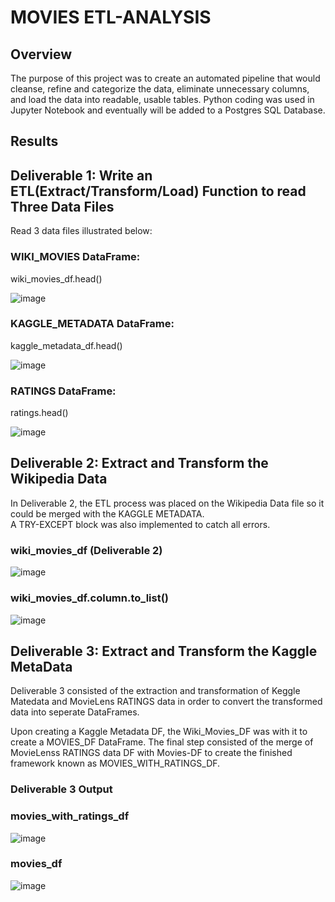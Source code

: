 # MOVIES ETL-ANALYSIS

## Overview ##

The purpose of this project was to create an automated pipeline that would cleanse, 
refine and categorize the data, eliminate unnecessary columns, and load the data into 
readable, usable tables.  Python coding was used in Jupyter Notebook and eventually 
will be added to a Postgres SQL Database.

## Results ##

## Deliverable 1: Write an ETL(Extract/Transform/Load) Function to read Three Data Files ##


Read 3 data files illustrated below:

### WIKI_MOVIES DataFrame: ###

wiki_movies_df.head()

![image](https://user-images.githubusercontent.com/8845050/171804802-4dfa60bc-6f07-4c1d-834b-92ecacfed630.png)

### KAGGLE_METADATA DataFrame: ###

kaggle_metadata_df.head()

![image](https://user-images.githubusercontent.com/8845050/171804673-07c8cb91-bcde-49b1-a088-9176e1f621d9.png)

### RATINGS DataFrame: ###

ratings.head()

![image](https://user-images.githubusercontent.com/8845050/171804578-2a7c7a1f-fd67-4b6d-9774-a3474a6fd0fe.png)

## Deliverable 2: Extract and Transform the Wikipedia Data ##

In Deliverable 2, the ETL process was placed on the Wikipedia Data file so it could be merged with the KAGGLE METADATA.  
A TRY-EXCEPT block was also implemented to catch all errors.

### wiki_movies_df (Deliverable 2) ###

![image](https://user-images.githubusercontent.com/8845050/172026241-5412d569-153e-45a1-ac4c-b7d8ed7eaf54.png)

### wiki_movies_df.column.to_list() ###

![image](https://user-images.githubusercontent.com/8845050/172026327-820520f0-da6f-497c-a0a2-ab7ae86b1bc1.png)

## Deliverable 3: Extract and Transform the Kaggle MetaData ##

Deliverable 3 consisted of the extraction and transformation of Keggle Matedata and MovieLens RATINGS data in order to convert the transformed data into seperate DataFrames.

Upon creating a Kaggle Metadata DF,  the Wiki_Movies_DF was with it to create a MOVIES_DF DataFrame.  The final step consisted of the merge of MovieLenss RATINGS data DF with Movies-DF to create the finished framework known as MOVIES_WITH_RATINGS_DF.

### Deliverable 3 Output ###

### movies_with_ratings_df ###

![image](https://user-images.githubusercontent.com/8845050/172026556-792fcc7d-705a-44ad-8c5d-82887aa42cde.png)

### movies_df ###

![image](https://user-images.githubusercontent.com/8845050/172026566-3f9c7401-c957-4ffc-aaa0-7ef127a3227a.png)


